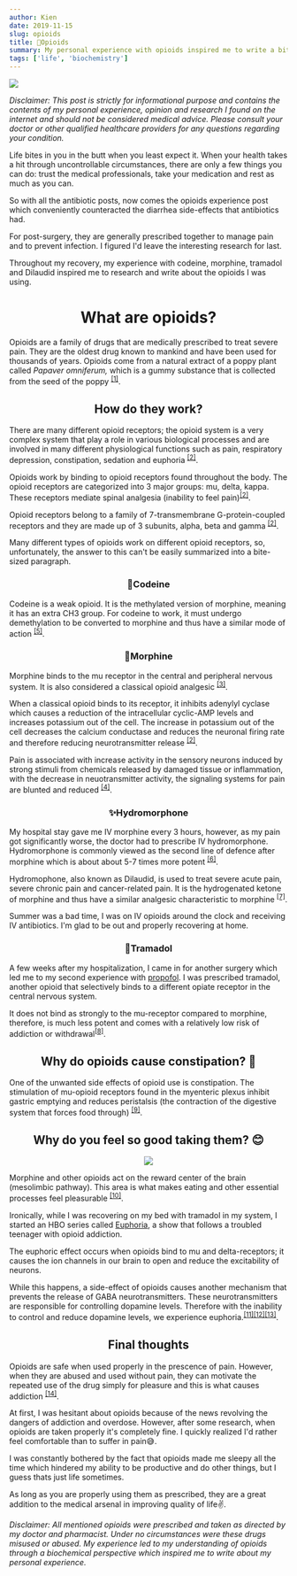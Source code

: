 ```yaml
---
author: Kien
date: 2019-11-15
slug: opioids
title: 🌺Opioids
summary: My personal experience with opioids inspired me to write a bite-sized explanation on how they work. None of this was recreational.
tags: ['life', 'biochemistry']
---
```


![](https://images.unsplash.com/photo-1494756159834-6fdaee7a9b7e?ixlib=rb-1.2.1&ixid=eyJhcHBfaWQiOjEyMDd9&auto=format&fit=crop&w=1350&q=80)

_Disclaimer: This post is strictly for informational purpose and contains the contents of my personal experience, opinion and research I found on the internet and should not be considered medical advice. Please consult your doctor or other qualified healthcare providers for any questions regarding your condition._

Life bites in you in the butt when you least expect it. When your health takes a hit through uncontrollable circumstances, there are only a few things you can do: trust the medical professionals, take your medication and rest as much as you can.

So with all the antibiotic posts, now comes the opioids experience post which conveniently counteracted the diarrhea side-effects that antibiotics had.

For post-surgery, they are generally prescribed together to manage pain and to prevent infection. I figured I'd leave the interesting research for last.

Throughout my recovery, my experience with codeine, morphine, tramadol and Dilaudid inspired me to research and write about the opioids I was using.

# <center>What are opioids? </center>

Opioids are a family of drugs that are medically prescribed to treat severe pain. They are the oldest drug known to mankind and have been used for thousands of years. Opioids come from a natural extract of a poppy plant called _Papaver omniferum,_ which is a gummy substance that is collected from the seed of the poppy <sup><a href="https://www.ncbi.nlm.nih.gov/books/NBK532899" target="_blank">[1]</a></sup>.

## <center>How do they work? </center>

There are many different opioid receptors; the opioid system is a very complex system that play a role in various biological processes and are involved in many different physiological functions such as pain, respiratory depression, constipation, sedation and euphoria <sup><a href="https://www.ncbi.nlm.nih.gov/books/NBK532899" target="_blank">[2]</a></sup>.

Opioids work by binding to opioid receptors found throughout the body. The opioid receptors are categorized into 3 major groups: mu, delta, kappa. These receptors mediate spinal analgesia (inability to feel pain)<sup><a href="https://www.ncbi.nlm.nih.gov/books/NBK532899" target="_blank">[2]</a></sup>.

Opioid receptors belong to a family of 7-transmembrane G-protein-coupled receptors and they are made up of 3 subunits, alpha, beta and gamma <sup><a href="https://www.ncbi.nlm.nih.gov/books/NBK532899" target="_blank">[2]</a></sup>.

Many different types of opioids work on different opioid receptors, so, unfortunately, the answer to this can't be easily summarized into a bite-sized paragraph.

### <center>💊Codeine </center>

Codeine is a weak opioid. It is the methylated version of morphine, meaning it has an extra CH3 group. For codeine to work, it must undergo demethylation to be converted to morphine and thus have a similar mode of action <sup><a href="https://www.ncbi.nlm.nih.gov/pmc/articles/PMC3658028" target="_blank">[5]</a></sup>.

### <center>💊Morphine </center>

Morphine binds to the mu receptor in the central and peripheral nervous system. It is also considered a classical opioid analgesic <sup><a href="https://www.ncbi.nlm.nih.gov/books/NBK526115" target="_blank">[3]</a></sup>.

When a classical opioid binds to its receptor, it inhibits adenylyl cyclase which causes a reduction of the intracellular cyclic-AMP levels and increases potassium out of the cell. The increase in potassium out of the cell decreases the calcium conductase and reduces the neuronal firing rate and therefore reducing neurotransmitter release <sup><a href="https://www.ncbi.nlm.nih.gov/books/NBK532899" target="_blank">[2]</a></sup>.

Pain is associated with increase activity in the sensory neurons induced by strong stimuli from chemicals released by damaged tissue or inflammation, with the decrease in neuotransmitter activity, the signaling systems for pain are blunted and reduced <sup><a href="https://www.ncbi.nlm.nih.gov/pmc/articles/PMC4708964/" target="_blank">[4]</a></sup>.

### <center>✨Hydromorphone </center>

My hospital stay gave me IV morphine every 3 hours, however, as my pain got significantly worse, the doctor had to prescribe IV hydromorphone. Hydromorphone is commonly viewed as the second line of defence after morphine which is about about 5-7 times more potent <sup><a href="https://www.jpsmjournal.com/article/S0885-3924(05)00033-3/fulltext" target="_blank">[6]</a></sup>.

Hydromophone, also known as Dilaudid, is used to treat severe acute pain, severe chronic pain and cancer-related pain. It is the hydrogenated ketone of morphine and thus have a similar analgesic characteristic to morphine <sup><a href="https://www.jpsmjournal.com/article/S0885-3924(05)00033-3/fulltext" target="_blank">[7]</a></sup>.

Summer was a bad time, I was on IV opioids around the clock and receiving IV antibiotics. I'm glad to be out and properly recovering at home.

### <center>💊Tramadol </center>

A few weeks after my hospitalization, I came in for another surgery which led me to my second experience with [propofol](/blog/propofol/). I was prescribed tramadol, another opioid that selectively binds to a different opiate receptor in the central nervous system.

It does not bind as strongly to the mu-receptor compared to morphine, therefore, is much less potent and comes with a relatively low risk of addiction or withdrawal<sup><a href="https://www.ncbi.nlm.nih.gov/books/NBK537060/" target="_blank">[8]</a></sup>.

## <center>Why do opioids cause constipation? 💩 </center>

One of the unwanted side effects of opioid use is constipation. The stimulation of mu-opioid receptors found in the myenteric plexus inhibit gastric emptying and reduces peristalsis (the contraction of the digestive system that forces food through) <sup><a href="https://www.ncbi.nlm.nih.gov/books/NBK526115" target="_blank">[9]</a></sup>.

## <center>Why do you feel so good taking them? 😊 </center>

<p align="center">
  <img src="https://media3.giphy.com/media/3NtY188QaxDdC/giphy.gif?cid=790b761137df0768193e2e041f8539e610962fa0614cac05&rid=giphy.gif" />
</p>

Morphine and other opioids act on the reward center of the brain (mesolimbic pathway). This area is what makes eating and other essential processes feel pleasurable <sup><a href="https://www.ncbi.nlm.nih.gov/pmc/articles/PMC2851054" target="_blank">[10]</a></sup>.

Ironically, while I was recovering on my bed with tramadol in my system, I started an HBO series called <a href="https://www.imdb.com/title/tt8772296/" target="_blank">Euphoria</a>, a show that follows a troubled teenager with opioid addiction.

The euphoric effect occurs when opioids bind to mu and delta-receptors; it causes the ion channels in our brain to open and reduce the excitability of neurons.

While this happens, a side-effect of opioids causes another mechanism that prevents the release of GABA neurotransmitters. These neurotransmitters are responsible for controlling dopamine levels. Therefore with the inability to control and reduce dopamine levels, we experience euphoria.<sup><a href="https://thebrain.mcgill.ca/flash/i/i_03/i_03_m/i_03_m_par/i_03_m_par_heroine.html" target="_blank">[11]</a></sup><sup><a href="https://www.ncbi.nlm.nih.gov/pmc/articles/PMC2851054/" target="_blank">[12]</a></sup><sup><a href="https://www.drugabuse.gov/publications/teaching-packets/neurobiology-drug-addiction/section-iii-action-heroin-morphine/4-opiates-binding-to-opiate-rece" target="_blank">[13]</a></sup>.

## <center>Final thoughts </center>

Opioids are safe when used properly in the prescence of pain. However, when they are abused and used without pain, they can motivate the repeated use of the drug simply for pleasure and this is what causes addiction <sup><a href="https://www.ncbi.nlm.nih.gov/pmc/articles/PMC3658028" target="_blank">[14]</a></sup>.

At first, I was hesitant about opioids because of the news revolving the dangers of addiction and overdose. However, after some research, when opioids are taken properly it's completely fine. I quickly realized I'd rather feel comfortable than to suffer in pain😅.

I was constantly bothered by the fact that opioids made me sleepy all the time which hindered my ability to be productive and do other things, but I guess thats just life sometimes.

As long as you are properly using them as prescribed, they are a great addition to the medical arsenal in improving quality of life✌.

_Disclaimer: All mentioned opioids were prescribed and taken as directed by my doctor and pharmacist. Under no circumstances were these drugs misused or abused. My experience led to my understanding of opioids through a biochemical perspective which inspired me to write about my personal experience._
